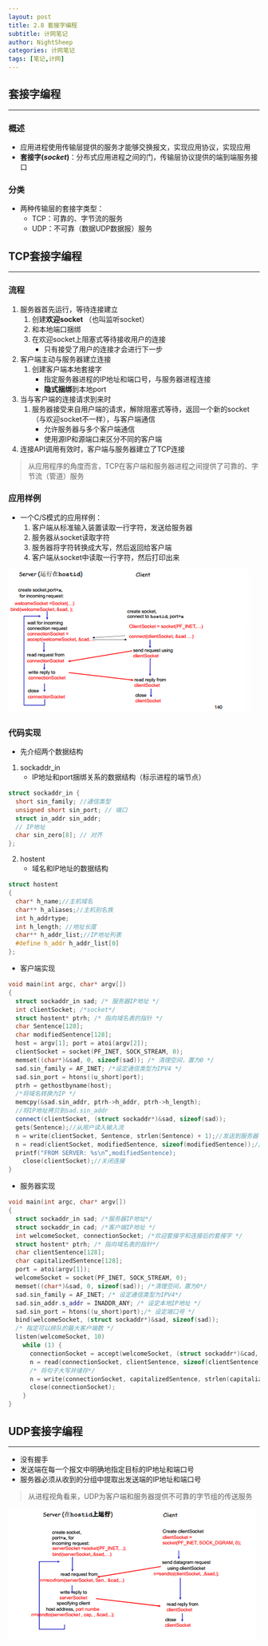 ```yaml
---
layout: post
title: 2.8 套接字编程
subtitle: 计网笔记
author: NightSheep
categories: 计网笔记
tags: [笔记,计网]
---
```

## 套接字编程
---
### 概述

- 应用进程使用传输层提供的服务才能够交换报文，实现应用协议，实现应用
- **套接字(*socket*)**：分布式应用进程之间的门，传输层协议提供的端到端服务接口

### 分类

- 两种传输层的套接字类型：
	- TCP：可靠的、字节流的服务
	- UDP：不可靠（数据UDP数据报）服务

## TCP套接字编程
---
### 流程

1. 服务器首先运行，等待连接建立
	1. 创建**欢迎socket** （也叫监听socket）
	2. 和本地端口捆绑
	3. 在欢迎socket上阻塞式等待接收用户的连接
		- 只有接受了用户的连接才会进行下一步
2. 客户端主动与服务器建立连接
	1. 创建客户端本地套接字
		- 指定服务器进程的IP地址和端口号，与服务器进程连接
		- **隐式捆绑**到本地port
3. 当与客户端的连接请求到来时
	1. 服务器接受来自用户端的请求，解除阻塞式等待，返回一个新的socket（与欢迎socket不一样），与客户端通信
		- 允许服务器与多个客户端通信
		- 使用源IP和源端口来区分不同的客户端
4. 连接API调用有效时，客户端与服务器建立了TCP连接

> 从应用程序的角度而言，TCP在客户端和服务器进程之间提供了可靠的、字节流（管道）服务

### 应用样例

- 一个C/S模式的应用样例：
	1. 客户端从标准输入装置读取一行字符，发送给服务器
	2. 服务器从socket读取字符
	3. 服务器将字符转换成大写，然后返回给客户端
	4. 客户端从socket中读取一行字符，然后打印出来

![C/S模式套接字交互：TCP](/assets/images/Snipaste_2023-09-25_22-23-11.png)

### 代码实现

- 先介绍两个数据结构
1. sockaddr_in
	- IP地址和port捆绑关系的数据结构（标示进程的端节点）
```CPP
struct sockaddr_in {
  short sin_family; //通信类型
  unsigned short sin_port; // 端口
  struct in_addr sin_addr;
  // IP地址
  char sin_zero[8]; // 对齐
};
```

2. hostent
	- 域名和IP地址的数据结构
```CPP
struct hostent
{
  char* h_name;//主机域名
  char** h_aliases;//主机别名族
  int h_addrtype;
  int h_length; //地址长度
  char** h_addr_list;//IP地址列表
  #define h_addr h_addr_list[0]
};
```

- 客户端实现
```CPP
void main(int argc, char* argv[])
{
  struct sockaddr_in sad; /* 服务器IP地址 */
  int clientSocket; /*socket*/
  struct hostent* ptrh; /* 指向域名表的指针 */
  char Sentence[128];
  char modifiedSentence[128];
  host = argv[1]; port = atoi(argv[2]);
  clientSocket = socket(PF_INET, SOCK_STREAM, 0);
  memset((char*)&sad, 0, sizeof(sad)); /* 清理空间，置为0 */
  sad.sin_family = AF_INET; /*设定通信类型为IPV4 */
  sad.sin_port = htons((u_short)port);
  ptrh = gethostbyname(host);
  /*将域名转换为IP */
  memcpy(&sad.sin_addr, ptrh->h_addr, ptrh->h_length);
  //将IP地址拷贝到sad.sin_addr
  connect(clientSocket, (struct sockaddr*)&sad, sizeof(sad));
  gets(Sentence);//从用户读入输入流
  n = write(clientSocket, Sentence, strlen(Sentence) + 1);//发送到服务器
  n = read(clientSocket, modifiedSentence, sizeof(modifiedSentence));//从服务器读取
  printf("FROM SERVER: %s\n”,modifiedSentence);
    close(clientSocket);//关闭连接
}
```
- 服务器实现
```CPP
void main(int argc, char* argv[])
{
  struct sockaddr_in sad; /*服务器IP地址*/
  struct sockaddr_in cad; /*客户端IP地址 */
  int welcomeSocket, connectionSocket; /*欢迎套接字和连接后的套接字 */
  struct hostent* ptrh; /* 指向域名表的指针*/
  char clientSentence[128];
  char capitalizedSentence[128];
  port = atoi(argv[1]);
  welcomeSocket = socket(PF_INET, SOCK_STREAM, 0);
  memset((char*)&sad, 0, sizeof(sad)); /*清理空间，置为0*/
  sad.sin_family = AF_INET; /* 设定通信类型为IPV4*/
  sad.sin_addr.s_addr = INADDR_ANY; /* 设定本地IP地址 */
  sad.sin_port = htons((u_short)port);/* 设定端口号 */
  bind(welcomeSocket, (struct sockaddr*)&sad, sizeof(sad));
  /* 指定可以排队的最大客户端数 */
  listen(welcomeSocket, 10)
    while (1) {
      connectionSocket = accept(welcomeSocket, (struct sockaddr*)&cad, &alen);
      n = read(connectionSocket, clientSentence, sizeof(clientSentence));
      /* 将句子大写并储存*/
      n = write(connectionSocket, capitalizedSentence, strlen(capitalizedSentence) + 1);
      close(connectionSocket);
    }
}
```

## UDP套接字编程
---
- 没有握手
- 发送端在每一个报文中明确地指定目标的IP地址和端口号
- 服务器必须从收到的分组中提取出发送端的IP地址和端口号

> 从进程视角看来，UDP为客户端和服务器提供不可靠的字节组的传送服务

![C/S模式套接字交互：UDP](/assets/images/Snipaste_2023-09-25_23-04-06.png)